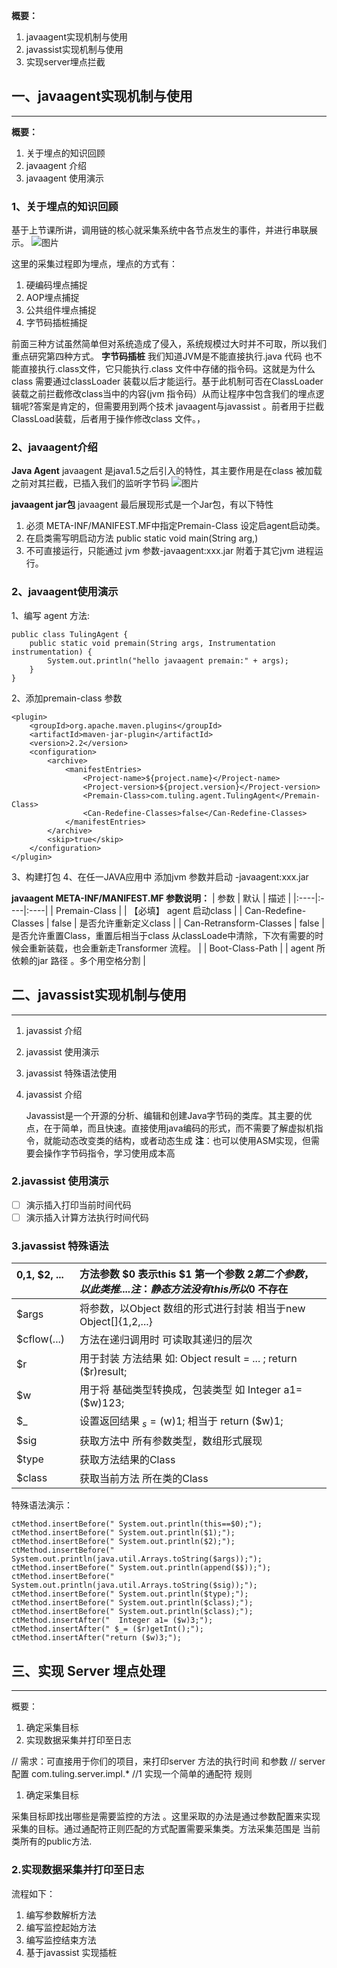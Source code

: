 **概要：**
1. javaagent实现机制与使用
2. javassist实现机制与使用
3. 实现server埋点拦截



## 一、javaagent实现机制与使用

---
**概要：**
1. 关于埋点的知识回顾
2. javaagent 介绍
3. javaagent 使用演示
### 1、关于埋点的知识回顾
基于上节课所讲，调用链的核心就采集系统中各节点发生的事件，并进行串联展示。
![图片](https://images-cdn.shimo.im/6CqOOHDgovIvuhap/image.png!thumbnail)

这里的采集过程即为埋点，埋点的方式有：
1.  硬编码埋点捕捉
2. AOP埋点捕捉
3. 公共组件埋点捕捉
4. 字节码插桩捕捉

前面三种方试虽然简单但对系统造成了侵入，系统规模过大时并不可取，所以我们重点研究第四种方式。
**字节码插桩**
我们知道JVM是不能直接执行.java 代码 也不能直接执行.class文件，它只能执行.class 文件中存储的指令码。这就是为什么class 需要通过classLoader 装载以后才能运行。基于此机制可否在ClassLoader装载之前拦截修改class当中的内容(jvm 指令码）从而让程序中包含我们的埋点逻辑呢?答案是肯定的，但需要用到两个技术 javaagent与javassist 。前者用于拦截ClassLoad装载，后者用于操作修改class 文件。，
### 2、javaagent介绍
**Java Agent**
	javaagent 是java1.5之后引入的特性，其主要作用是在class 被加载之前对其拦截，已插入我们的监听字节码
![图片](https://images-cdn.shimo.im/3xDODC6QBHkUWe3W/image.png!thumbnail)

**javaagent jar包**
javaagent 最后展现形式是一个Jar包，有以下特性
1. 必须 META-INF/MANIFEST.MF中指定Premain-Class 设定启agent启动类。
2. 在启类需写明启动方法 public static void main(String arg,) 
3. 不可直接运行，只能通过 jvm 参数-javaagent:xxx.jar 附着于其它jvm 进程运行。
### 2、javaagent使用演示
1、编写 agent 方法:
```
public class TulingAgent {
    public static void premain(String args, Instrumentation instrumentation) {
        System.out.println("hello javaagent premain:" + args);
    }
}
```
2、添加premain-class 参数
```
<plugin>
    <groupId>org.apache.maven.plugins</groupId>
    <artifactId>maven-jar-plugin</artifactId>
    <version>2.2</version>
    <configuration>
        <archive>
            <manifestEntries>
                <Project-name>${project.name}</Project-name>
                <Project-version>${project.version}</Project-version>
                <Premain-Class>com.tuling.agent.TulingAgent</Premain-Class>
                <Can-Redefine-Classes>false</Can-Redefine-Classes>
            </manifestEntries>
        </archive>
        <skip>true</skip>
    </configuration>
</plugin>
```

3、构建打包
4、在任一JAVA应用中 添加jvm 参数并启动 -javaagent:xxx.jar

**javaagent ****META-INF/MANIFEST.MF**** 参数说明：**
| 参数   | 默认   | 描述   | 
|:----|:----|:----|
| Premain-Class   |    | 【必填】 agent 启动class   | 
| Can-Redefine-Classes | false   | 是否允许重新定义class   | 
| Can-Retransform-Classes | false   | 是否允许重置Class，重置后相当于class 从classLoade中清除，下次有需要的时候会重新装载，也会重新走Transformer 流程。   | 
| Boot-Class-Path   |    | agent 所依赖的jar 路径 。多个用空格分割   | 


## 二、javassist实现机制与使用

---
1. javassist 介绍
2. javassist 使用演示
3. javassist 特殊语法使用


1. javassist 介绍

	Javassist是一个开源的分析、编辑和创建Java字节码的类库。其主要的优点，在于简单，而且快速。直接使用java编码的形式，而不需要了解虚拟机指令，就能动态改变类的结构，或者动态生成
**注**：也可以使用ASM实现，但需要会操作字节码指令，学习使用成本高

### 2.javassist 使用演示
- [ ] 演示插入打印当前时间代码
- [ ] 演示插入计算方法执行时间代码
### 3.javassist 特殊语法 
| $0, $1, $2, ...       | 方法参数 $0 表示this $1 第一个参数 $2 第二个参数，以此类推....  注：静态方法没有this 所以$0  不存在   | 
|:----|:----|
| $args   | 将参数，以Object 数组的形式进行封装 相当于new Object[]{$1,$2,...}   | 
| $cflow(...)   | 方法在递归调用时 可读取其递归的层次   | 
| $r   | 用于封装 方法结果 如: Object result = ... ; return ($r)result;   | 
| $w   | 用于将 基础类型转换成，包装类型 如 Integer a1=($w)123;   | 
| $_   | 设置返回结果 $_ s=($w)1; 相当于 return  ($w)1;   | 
| $sig   | 获取方法中 所有参数类型，数组形式展现   | 
| $type   | 获取方法结果的Class   | 
| $class   | 获取当前方法 所在类的Class   | 


特殊语法演示：
```
ctMethod.insertBefore(" System.out.println(this==$0);");
ctMethod.insertBefore(" System.out.println($1);");
ctMethod.insertBefore(" System.out.println($2);");
ctMethod.insertBefore(" System.out.println(java.util.Arrays.toString($args));");
ctMethod.insertBefore(" System.out.println(append($$));");
ctMethod.insertBefore(" System.out.println(java.util.Arrays.toString($sig));");
ctMethod.insertBefore(" System.out.println($type);");
ctMethod.insertBefore(" System.out.println($class);");
ctMethod.insertBefore(" System.out.println($class);");
ctMethod.insertAfter("  Integer a1= ($w)3;");
ctMethod.insertAfter(" $_= ($r)getInt();");
ctMethod.insertAfter("return ($w)3;");
```

## 三、实现 Server 埋点处理

---
概要：
1. 确定采集目标
2. 实现数据采集并打印至日志

// 需求：可直接用于你们的项目，来打印server 方法的执行时间 和参数
// server 配置 com.tuling.server.impl.*
//1 实现一个简单的通配符 规则

1. 确定采集目标

采集目标即找出哪些是需要监控的方法 。这里采取的办法是通过参数配置来实现采集的目标。通过通配符正则匹配的方式配置需要采集类。方法采集范围是 当前类所有的public方法.
### 2.实现数据采集并打印至日志
流程如下：
1. 编写参数解析方法
2. 编写监控起始方法
3. 编写监控结束方法
4. 基于javassist 实现插桩






